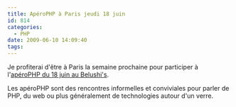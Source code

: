 ```yaml
---
title: ApéroPHP à Paris jeudi 18 juin
id: 814
categories:
  - PHP
date: 2009-06-10 14:09:40
tags:
---
```


Je profiterai d'être à Paris la semaine prochaine pour participer à l'[apéroPHP du 18 juin au Belushi's](http://aperophp.net/apero.php?id=392).

Les apéroPHP sont des rencontres informelles et conviviales pour parler de PHP, du web ou plus généralement de technologies autour d'un verre.